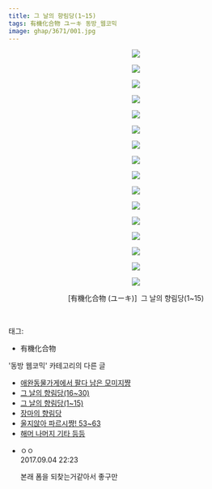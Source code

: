 ```yaml
---
title: 그 날의 향림당(1~15)
tags: 有機化合物 ユーキ 동방_웹코믹
image: ghap/3671/001.jpg
---
```

<div class="article">
<p style="text-align: center; clear: none; float: none;"><img src="{{ site.nasurl }}/ghap/3671/001.jpg"/></p>
<p style="text-align: center; clear: none; float: none;"><img src="{{ site.nasurl }}/ghap/3671/002.jpg"/></p>
<p style="text-align: center; clear: none; float: none;"><img src="{{ site.nasurl }}/ghap/3671/003.jpg"/></p>
<p style="text-align: center; clear: none; float: none;"><img src="{{ site.nasurl }}/ghap/3671/004.jpg"/></p>
<p style="text-align: center; clear: none; float: none;"><img src="{{ site.nasurl }}/ghap/3671/005.jpg"/></p>
<p style="text-align: center; clear: none; float: none;"><img src="{{ site.nasurl }}/ghap/3671/006.jpg"/></p>
<p style="text-align: center; clear: none; float: none;"><img src="{{ site.nasurl }}/ghap/3671/007.jpg"/></p>
<p style="text-align: center; clear: none; float: none;"><img src="{{ site.nasurl }}/ghap/3671/008.jpg"/></p>
<p style="text-align: center; clear: none; float: none;"><img src="{{ site.nasurl }}/ghap/3671/009.jpg"/></p>
<p style="text-align: center; clear: none; float: none;"><img src="{{ site.nasurl }}/ghap/3671/010.jpg"/></p>
<p style="text-align: center; clear: none; float: none;"><img src="{{ site.nasurl }}/ghap/3671/011.jpg"/></p>
<p style="text-align: center; clear: none; float: none;"><img src="{{ site.nasurl }}/ghap/3671/012.jpg"/></p>
<p style="text-align: center; clear: none; float: none;"><img src="{{ site.nasurl }}/ghap/3671/013.jpg"/></p>
<p style="text-align: center; clear: none; float: none;"><img src="{{ site.nasurl }}/ghap/3671/014.jpg"/></p>
<p style="text-align: center; clear: none; float: none;"><img src="{{ site.nasurl }}/ghap/3671/015.jpg"/></p>
<p style="text-align: center; clear: none; float: none;"><img src="{{ site.nasurl }}/ghap/3671/016.jpg"/></p>
<p style="text-align: center; clear: none; float: none;">[有機化合物 (ユーキ)]  그 날의 향림당(1~15)</p>
<p><br/></p>
</div><div class="tagTrail">
<p>태그: </p>
<ul>
<li>有機化合物</li>
</ul>
</div><div class="another">
<p>'동방 웹코믹' 카테고리의 다른 글</p>
<ul>
<li><a href="/2017-09-20-ghap_3753">애완동물가게에서 팔다 남은 모미지쨩</a></li>
<li><a href="/2017-08-29-ghap_3672">그 날의 향림당(16~30)</a></li>
<li><a href="/2017-08-29-ghap_3671">그 날의 향림당(1~15)</a></li>
<li><a href="/2017-08-29-ghap_3670">장마의 향림당</a></li>
<li><a href="/2017-08-29-ghap_3668">울지않아 파르시쨩! 53~63</a></li>
<li><a href="/2017-08-12-ghap_3647">해머 나머지 기타 등등</a></li>
</ul>
</div><div class="cb_module cb_fluid">
<div class="cb_wrt cb_profile">
<div class="comment">
<ul>
<li class="cb_thumb_off" id="comment15076267">
<div class="cb_comment_area">
<div class="cb_info_area">
<div class="cb_section">
<span class="cb_nick_name">ㅇㅇ</span>
</div>
<div class="cb_section">
<span class="cb_date">2017.09.04 22:23 </span>
</div>
</div>
<div class="cb_dsc_comment">
<p class="cb_dsc">
											본래 폼을 되찾는거같아서 좋구만
										</p>
</div>
</div></li>
</ul>
</div>
</div><!-- commentList close -->
</div>